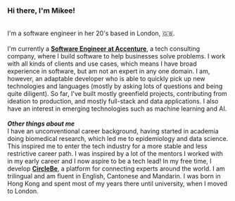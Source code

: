 ### **Hi there, I'm Mikee!**

\
I'm a software engineer in her 20's based in London, 🇬🇧.
\
\
I'm currently a **[Software Engineer at Accenture](https://www.accenture.com/gb-en/about/technology-index)**, a tech consulting company, where I build software to help businesses solve problems. I work with all kinds of clients and use cases, which means I have broad experience in software, but am not an expert in any one domain. I am, however, an adaptable developer who is able to quickly pick up new technologies and languages (mostly by asking lots of questions and being quite diligent). So far, I've built mostly greenfield projects, contributing from ideation to production, and mostly full-stack and data applications. I also have an interest in emerging technologies such as machine learning and AI.
\
\
**_Other things about me_**
\
I have an unconventional career background, having started in academia doing biomedical research, which led me to epidemiology and data science. This inspired me to enter the tech industry for a more stable and less restrictive career path. I was inspired by a lot of the mentors I worked with in my early career and I now aspire to be a tech lead! In my free time, I develop **[CircleBe](https://www.circlebe.com/)**, a platform for connecting experts around the world. I am trilingual and am fluent in English, Cantonese and Mandarin. I was born in Hong Kong and spent most of my years there until university, when I moved to London.
